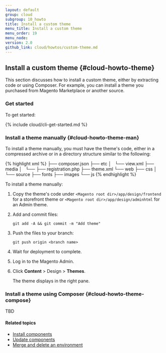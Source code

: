 ```yaml
---
layout: default
group: cloud
subgroup: 10_howto
title: Install a custom theme
menu_title: Install a custom theme
menu_order: 19
menu_node: 
version: 2.0
github_link: cloud/howtos/custom-theme.md
---
```


## Install a custom theme {#cloud-howto-theme}
This section discusses how to install a custom theme, either by extracting code or using Composer. For example, you can install a theme you purchased from Magento Marketplace or another source.

### Get started
To get started:

{% include cloud/cli-get-started.md %}

### Install a theme manually {#cloud-howto-theme-man}
To install a theme manually, you must have the theme's code, either in a compressed archive or in a directory structure similar to the following:

{% highlight xml %}
<VendorName>
├── composer.json
    ├── etc
    │   └── view.xml
    ├── media
    │   └── <file list>
    ├── registration.php
    ├── theme.xml
    └── web
        ├── css
        │   └── source
        ├── fonts
        ├── images
        └── js
{% endhighlight %}

To install a theme manually:

1.	Copy the theme's code under `<Magento root dir>/app/design/frontend` for a storefront theme or `<Magento root dir>/app/design/adminhtml` for an Admin theme.
2.	Add and commit files:

		git add -A && git commit -m "Add theme"
3.	Push the files to your branch:

		git push origin <branch name>
4.	Wait for deployment to complete.
5.	Log in to the Magento Admin.
6.	Click **Content** > Design > **Themes**.

	The theme displays in the right pane.

### Install a theme using Composer {#cloud-howto-theme-compose}
TBD



#### Related topics
*	[Install components]({{page.baseurl}}cloud/howtos/install-components.html)
*	[Update components]({{page.baseurl}}cloud/howtos/update-components.html)
*	[Merge and delete an environment]({{page.baseurl}}cloud/howtos/environment-tutorial-env-merge.html)
